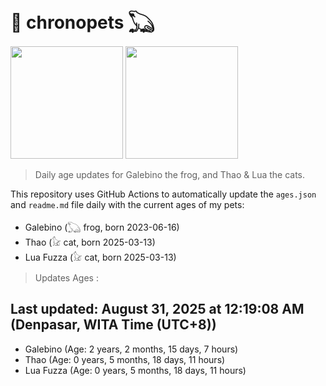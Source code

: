 # 🐾 chronopets 𓆏
<img src="https://github.com/user-attachments/assets/802b3632-7c4b-4232-a3a0-8b1d8fa6f04d" widht=180 height=180 >
<img src="https://github.com/user-attachments/assets/16687005-7ebb-4607-be57-0c8e528fed06" widht=180 height=180 >

> Daily age updates for Galebino the frog, and Thao & Lua the cats.

This repository uses GitHub Actions to automatically update the `ages.json` and `readme.md` file daily with the current ages of my pets: <br>
- Galebino (𓆏 frog, born 2023-06-16)
- Thao (𓃠 cat, born 2025-03-13)
- Lua Fuzza (𓃠 cat, born 2025-03-13)

> Updates Ages :

## Last updated: August 31, 2025 at 12:19:08 AM (Denpasar, WITA Time (UTC+8))

- Galebino (Age: 2 years, 2 months, 15 days, 7 hours)
- Thao (Age: 0 years, 5 months, 18 days, 11 hours)
- Lua Fuzza (Age: 0 years, 5 months, 18 days, 11 hours)

